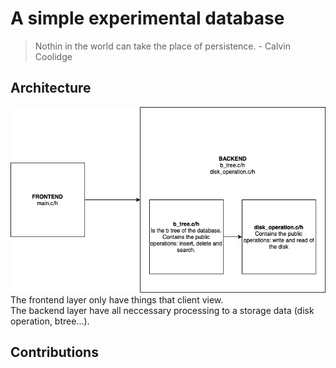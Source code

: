 # A simple experimental database

> Nothin in the world can take the place of persistence. - Calvin Coolidge

## Architecture
   ![github](./assets/architecture.png) <br>
   The frontend layer only have things that client view. <br>
   The backend layer have all neccessary processing to a storage data (disk operation, btree...).  <br>

## Contributions
